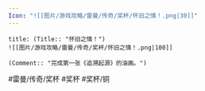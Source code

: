 ```yaml
---
Icon: "![[图片/游戏攻略/雷曼/传奇/奖杯/怀旧之情！.png|30]]"
---
```

```ad-common-bronze-trophy
title: (Title:: "怀旧之情！")
![[图片/游戏攻略/雷曼/传奇/奖杯/怀旧之情！.png|100]]

(Comment:: "完成第一张《追溯起源》的油画。")
```

#雷曼/传奇/奖杯 #奖杯 #奖杯/铜
